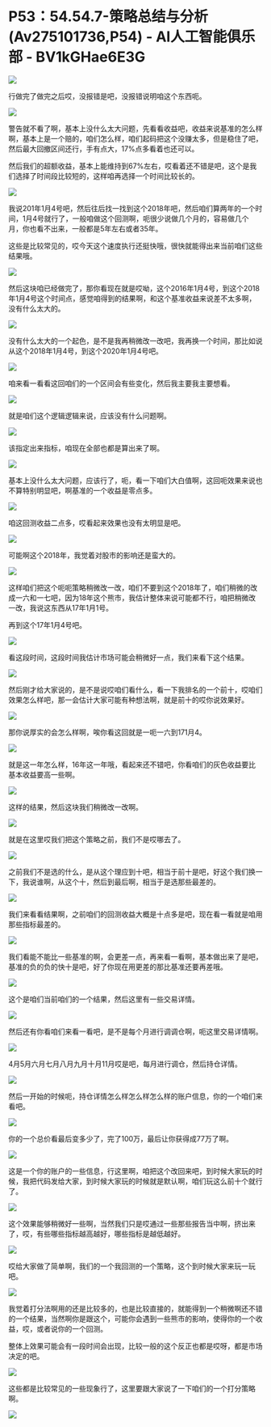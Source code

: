# P53：54.54.7-策略总结与分析(Av275101736,P54) - AI人工智能俱乐部 - BV1kGHae6E3G

![](img/97540b580fc483e3ce292a4def7717f9_0.png)

行做完了做完之后哎，没报错是吧，没报错说明咱这个东西呃。

![](img/97540b580fc483e3ce292a4def7717f9_2.png)

警告就不看了啊，基本上没什么太大问题，先看看收益吧，收益来说基准的怎么样啊，基本上是一个赔的，咱们怎么样，咱们起码把这个没赚太多，但是稳住了吧，然后最大回撤区间还行，手有点大，17%点多看着也还可以。

然后我们的超额收益，基本上能维持到67%左右，哎看着还不错是吧，这个是我们选择了时间段比较短的，这样咱再选择一个时间比较长的。



![](img/97540b580fc483e3ce292a4def7717f9_4.png)

我说201年1月4号吧，然后往后找一找到这个2018年吧，然后咱们算两年的一个时间，1月4号就行了，一般咱做这个回测啊，呃很少说做几个月的，容易做几个月，你也看不出来，一般都是5年左右或者35年。

这些是比较常见的，哎今天这个速度执行还挺快哦，很快就能得出来当前咱们这些结果哦。

![](img/97540b580fc483e3ce292a4def7717f9_6.png)

然后这块咱已经做完了，那你看现在就是哎呦，这个2016年1月4号，到这个2018年1月4号这个时间点，感觉咱得到的结果啊，和这个基准收益来说差不太多啊，没有什么太大的。



![](img/97540b580fc483e3ce292a4def7717f9_8.png)

没有什么太大的一个起色，是不是我再稍微改一改吧，我再换一个时间，那比如说从这个2018年1月4号，到这个2020年1月4号吧。



![](img/97540b580fc483e3ce292a4def7717f9_10.png)

咱来看一看看这回咱们的一个区间会有些变化，然后我主要我主要想看。

![](img/97540b580fc483e3ce292a4def7717f9_12.png)

就是咱们这个逻辑逻辑来说，应该没有什么问题啊。

![](img/97540b580fc483e3ce292a4def7717f9_14.png)

该指定出来指标，咱现在全部也都是算出来了啊。

![](img/97540b580fc483e3ce292a4def7717f9_16.png)

基本上没什么太大问题，应该行了，呃，看一下咱们大白值啊，这回呃效果来说也不算特别明显吧，啊基准的一个收益是零点多。



![](img/97540b580fc483e3ce292a4def7717f9_18.png)

咱这回测收益二点多，哎看起来效果也没有太明显是吧。

![](img/97540b580fc483e3ce292a4def7717f9_20.png)

可能啊这个2018年，我觉着对股市的影响还是蛮大的。

![](img/97540b580fc483e3ce292a4def7717f9_22.png)

这样咱们把这个呃呃策略稍微改一改，咱们不要到这个2018年了，咱们稍微的改成一六和一七吧，因为18年这个熊市，我估计整体来说可能都不行，咱把稍微改一改，我说这东西从17年1月1号。

再到这个17年1月4号吧。

![](img/97540b580fc483e3ce292a4def7717f9_24.png)

看这段时间，这段时间我估计市场可能会稍微好一点，我们来看下这个结果。

![](img/97540b580fc483e3ce292a4def7717f9_26.png)

然后刚才给大家说的，是不是说哎咱们看什么，看一下我排名的一个前十，哎咱们效果怎么样吧，那一会估计大家可能有种想法啊，就是前十的哎你说效果好。



![](img/97540b580fc483e3ce292a4def7717f9_28.png)

那你说厚实的会怎么样啊，唉你看这回就是一呃一六到171月4。

![](img/97540b580fc483e3ce292a4def7717f9_30.png)

就是这一年怎么样，16年这一年哦，看起来还不错吧，你看咱们的灰色收益要比基本收益要高一些啊。

![](img/97540b580fc483e3ce292a4def7717f9_32.png)

这样的结果，然后这块我们稍微改一改啊。

![](img/97540b580fc483e3ce292a4def7717f9_34.png)

就是在这里哎我们把这个策略之前，我们不是哎哪去了。

![](img/97540b580fc483e3ce292a4def7717f9_36.png)

之前我们不是选的什么，是从这个理应到十吧，相当于前十是吧，好这个我们换一下，我说谁啊，从这个十，然后到最后啊，相当于是选那些最差的。



![](img/97540b580fc483e3ce292a4def7717f9_38.png)

我们来看看结果啊，之前咱们的回测收益大概是十点多是吧，现在看一看就是咱用那些指标最差的。

![](img/97540b580fc483e3ce292a4def7717f9_40.png)

我们看能不能比一些基准的啊，会更差一点，再来看一看啊，基本做出来了是吧，基准的负的负的快十是吧，好了你现在用更差的那比基准还要再差哦。



![](img/97540b580fc483e3ce292a4def7717f9_42.png)

这个是咱们当前咱们的一个结果，然后这里有一些交易详情。

![](img/97540b580fc483e3ce292a4def7717f9_44.png)

然后还有你看咱们来看一看吧，是不是每个月进行调调仓啊，呃这里交易详情啊。

![](img/97540b580fc483e3ce292a4def7717f9_46.png)

4月5月六月七月八月九月十月11月哎是吧，每月进行调仓，然后持仓详情。

![](img/97540b580fc483e3ce292a4def7717f9_48.png)

然后一开始的时候呃，持仓详情怎么样怎么样怎么样的账户信息，你的一个咱们来看吧。

![](img/97540b580fc483e3ce292a4def7717f9_50.png)

你的一个总价看最后变多少了，完了100万，最后让你获得成77万了啊。

![](img/97540b580fc483e3ce292a4def7717f9_52.png)

这是一个你的账户的一些信息，行这里啊，咱把这个改回来吧，到时候大家玩的时候，我把代码发给大家，到时候大家玩的时候就是默认啊，咱们玩这么前十个就行了。



![](img/97540b580fc483e3ce292a4def7717f9_54.png)

这个效果能够稍微好一些啊，当然我们只是哎通过一些那些报告当中啊，挤出来了，哎，有些哪些指标越高越好，哪些指标是越低越好。



![](img/97540b580fc483e3ce292a4def7717f9_56.png)

哎给大家做了简单啊，我们的一个我回测的一个策略，这个到时候大家来玩一玩吧。

![](img/97540b580fc483e3ce292a4def7717f9_58.png)

我觉着打分法啊用的还是比较多的，也是比较直接的，就能得到一个稍微啊还不错的一个结果，当然啊你是跟这个，可能你会遇到一些熊市的影响，使得你的一个收益，哎，或者说你的一个回测。

整体上效果可能会有一段时间会出现，比较一般的这个反正也都是哎呀，都是市场决定的吧。

![](img/97540b580fc483e3ce292a4def7717f9_60.png)

这些都是比较常见的一些现象行了，这里要跟大家说了一下咱们的一个打分策略啊。

![](img/97540b580fc483e3ce292a4def7717f9_62.png)